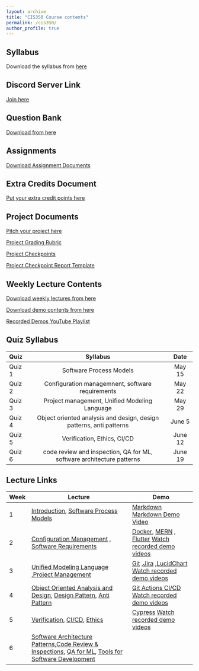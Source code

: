 ```yaml
---
layout: archive
title: "CIS350 Course contents"
permalink: /cis350/
author_profile: true
---
```


## Syllabus

Download the syllabus from [here](https://drive.google.com/file/d/14zmfaMrUMW4LRwoWOlktnnsPP7j7WSJM/view?usp=sharing) 

## Discord Server Link

[Join here](https://discord.gg/cm68SAQsjE)

## Question Bank

[Download from here](https://docs.google.com/document/d/19A46qAA6TZ3FSDkezGT3tXdusUdoMK8XXRahSDLrHKw/edit?usp=sharing)

## Assignments
[Download Assignment Documents](https://drive.google.com/drive/folders/1_4aU3m9rNDZgpXrLJU3ZtiOnvkziLHfO?usp=sharing)


## Extra Credits Document
[Put your extra credit points here](https://docs.google.com/document/d/1sLK7GmZnjjidHyyy_K6uV4tNSixLm6RjabMkc821maI/edit?usp=sharing)

## Project Documents
[Pitch your project here](https://docs.google.com/document/d/162OETqvkJJTCRN0c1bgw1veotsQC_UcJ-a9K7M2XLus/edit?usp=sharing)

[Project Grading Rubric](https://drive.google.com/file/d/1VdyJCO33cNbcAY8-8xLFmjFt0anuMgJN/view?usp=sharing)

[Project Checkpoints](https://docs.google.com/document/d/1bPK2Iwufo7E2-GEdu40vclpSmmwE3EFmcnFxw5GiKEc/edit?usp=sharing)

[Project Checkpoint Report Template](https://docs.google.com/document/d/1kTE9uMTorp1cN_Hv66aNiCdsIwoSy14AgGMbxrLvMbE/edit?usp=sharing)


## Weekly Lecture Contents

[Download weekly lectures from here](https://drive.google.com/drive/folders/1VksttZvPboRpkm3giuRtTmP5tYXXL9c5?usp=sharing)

[Download demo contents from here](https://drive.google.com/drive/folders/1_WP0LqoKGdWrjzo3pF8LWR8f3sio1RlA?usp=sharing)

[Recorded Demos YouTube Playlist](https://www.youtube.com/playlist?list=PLxKRmRMqH7np3IkKrZlp155wKJFxk4YHW)



## Quiz Syllabus

| Quiz      | Syllabus | Date |
| :---        |:----:   | :----:   | 
| Quiz 1      | Software Process Models       | May 15 |
| Quiz 2   | Configuration managemnent, software requirements| May 22 |
| Quiz 3   | Project management, Unified Modeling Language| May 29 |
| Quiz 4   | Object oriented analysis and design, design patterns, anti patterns| June 5 |
| Quiz 5  | Verification, Ethics, CI/CD|  June 12 |
| Quiz 6  | code review and inspection, QA for ML, software architecture patterns|  June 19 |




## Lecture Links

<!-- |Week              | Lecture | Demo |
| --------| -------------------------- | ----------------- |
| 1       |   [introduction](https://drive.google.com/drive/u/1/folders/1aKUca8FStU7-n_7owCxHY9j4JEMo_AsH)| [Markdown](https://drive.google.com/drive/u/1/folders/1WF4GFJoaseziPvX7ySWpb4V0eFzn0OoM)|
| 2       |   [Software Process Models](https://drive.google.com/drive/u/1/folders/1aXX6GtqRq-P1-p0CiuRdktAzIQTzelUz)| [Docker](https://drive.google.com/drive/u/1/folders/1OU3nGD2KMlTnAKS1hcxryK5jT9wfSLA3)|
| 3       |   [Configuration Management](https://drive.google.com/drive/u/1/folders/1aaeu95WJjS2f8SvnZ9enaUWXyiSzkXFt)| [Git](https://drive.google.com/drive/u/1/folders/1WQqPCjrGWfMQ8tv8w89UqoBG5WjPe2JH)|
| 4       |   [Software Requirements](https://drive.google.com/drive/u/1/folders/1anFX4yP6SsaNaOBvm3NRRov2vB4Nr2GN)| [Jira](https://drive.google.com/drive/u/1/folders/1WIpXVtZmLVggqpN2kU0AC4PGYkmImw1l)|
| 5       |   [Unified Modeling Language](https://drive.google.com/drive/u/1/folders/1aqbNOsESzniSUXaXeVqhM__r0UXdM2f6)| [LucidChart](https://drive.google.com/drive/u/1/folders/1WCBBKOZwzJ-ZEPxzTqGusHf3vuK1D0Ai)|
| 6       |   [Project Management](https://drive.google.com/drive/u/1/folders/1apVCTGPBeU-Ku7nyPagP6QrzLrdu7A4B)| |
| 7       |   [Object Oriented Analysis and Design](https://drive.google.com/drive/u/1/folders/1at1t-JJXFp6Itz9IzNz6AJyTUCjnl-kT)| [MERN](https://drive.google.com/drive/u/1/folders/1Y8mNuxBMxtJHggRIep2qpQHc-j4yWpgo)|
| 8,9       |   [Design Pattern](https://drive.google.com/drive/u/1/folders/1axmeEmGTk6k48qqS0j9zbfp6vap0pyjq), [Anti Pattern](https://drive.google.com/drive/u/1/folders/1aymbPn1Sy9UgmWW7uklrZJldF0Sbv0fF)| |
| 10       |   [Verification](https://drive.google.com/drive/u/1/folders/1b4r9q1w7dKxvgbFRax_EIuwDu5C3VVhB)| [Flutter](https://drive.google.com/drive/u/1/folders/1WLPJMA7jskhOvaKC0r5Wlf5QQtM-K1gp)|
| 11       |   [Verification](https://drive.google.com/drive/u/1/folders/1b4r9q1w7dKxvgbFRax_EIuwDu5C3VVhB),[Ethics](https://drive.google.com/drive/u/1/folders/1bAWo6AH004YCcNAEAAEuEndsHiK6ldgP), [CI/CD](https://drive.google.com/drive/u/1/folders/1b6xIrtcLzs3PIle4rgej6W0ri9mXb4bM)| [Git Actions CI/CD](https://drive.google.com/drive/u/1/folders/1WNguZTM-nyMp67nKMafMQll-5NPkKA_a)|
| 12       |   [Software Architecture Patterns](https://drive.google.com/drive/u/1/folders/1bC36-gf2FrwBudfuqvKn-fjsBVy3sQmn),[Code Review & Inspections](https://drive.google.com/drive/u/1/folders/1bDxjvUwUPxducCaztIqmwwPNFAHgsEfk)| |
| 13       |   [QA for ML](https://drive.google.com/drive/u/1/folders/1bNTYHU0uEAjOzNF4KDhA5TUzi9WBbSKm)| |
| 14       |   [Tools for Software Development](https://drive.google.com/drive/u/1/folders/1bQczykaJxqGBCRRYUU04EBx3XXKX-GA9)| | -->


|Week              | Lecture | Demo |
| --------| -------------------------- | ----------------- |
| 1       |   [Introduction](https://drive.google.com/drive/u/1/folders/1aKUca8FStU7-n_7owCxHY9j4JEMo_AsH), [Software Process Models](https://drive.google.com/drive/u/1/folders/1aXX6GtqRq-P1-p0CiuRdktAzIQTzelUz)| [Markdown](https://drive.google.com/drive/u/1/folders/1WF4GFJoaseziPvX7ySWpb4V0eFzn0OoM)   [Markdown Demo Video](https://youtu.be/gsMLxnoRYVc?si=fURwfB_ufa6y2yxu)|
| 2       |[Configuration Management](https://drive.google.com/drive/u/1/folders/1aaeu95WJjS2f8SvnZ9enaUWXyiSzkXFt) , [Software Requirements](https://drive.google.com/drive/u/1/folders/1anFX4yP6SsaNaOBvm3NRRov2vB4Nr2GN) | [Docker](https://drive.google.com/drive/u/1/folders/1OU3nGD2KMlTnAKS1hcxryK5jT9wfSLA3), [MERN](https://drive.google.com/drive/folders/1mRs4S7pdCEF7aOfgbhW6TJZS_LYg0UVe?usp=drive_link) , [Flutter](https://drive.google.com/drive/u/1/folders/1WLPJMA7jskhOvaKC0r5Wlf5QQtM-K1gp) [Watch recorded demo videos](https://www.youtube.com/playlist?list=PLxKRmRMqH7np3IkKrZlp155wKJFxk4YHW)|
| 3       |  [Unified Modeling Language](https://drive.google.com/drive/u/1/folders/1aqbNOsESzniSUXaXeVqhM__r0UXdM2f6)  ,[Project Management](https://drive.google.com/drive/u/1/folders/1apVCTGPBeU-Ku7nyPagP6QrzLrdu7A4B)| [Git](https://drive.google.com/drive/u/1/folders/1WQqPCjrGWfMQ8tv8w89UqoBG5WjPe2JH)  ,[Jira](https://drive.google.com/drive/u/1/folders/1WIpXVtZmLVggqpN2kU0AC4PGYkmImw1l)  ,[LucidChart](https://drive.google.com/drive/u/1/folders/1WCBBKOZwzJ-ZEPxzTqGusHf3vuK1D0Ai)  [Watch recorded demo videos](https://www.youtube.com/playlist?list=PLxKRmRMqH7np3IkKrZlp155wKJFxk4YHW)|
| 4       |  [Object Oriented Analysis and Design](https://drive.google.com/drive/u/1/folders/1at1t-JJXFp6Itz9IzNz6AJyTUCjnl-kT), [Design Pattern](https://drive.google.com/drive/u/1/folders/1axmeEmGTk6k48qqS0j9zbfp6vap0pyjq), [Anti Pattern](https://drive.google.com/drive/u/1/folders/1aymbPn1Sy9UgmWW7uklrZJldF0Sbv0fF) | [Git Actions CI/CD](https://drive.google.com/drive/u/1/folders/1WNguZTM-nyMp67nKMafMQll-5NPkKA_a)   [Watch recorded demo videos](https://www.youtube.com/playlist?list=PLxKRmRMqH7np3IkKrZlp155wKJFxk4YHW)|
| 5       |[Verification](https://drive.google.com/drive/u/1/folders/1b4r9q1w7dKxvgbFRax_EIuwDu5C3VVhB), [CI/CD](https://drive.google.com/drive/u/1/folders/1b6xIrtcLzs3PIle4rgej6W0ri9mXb4bM), [Ethics](https://drive.google.com/drive/u/1/folders/1bAWo6AH004YCcNAEAAEuEndsHiK6ldgP) | [Cypress]()   [Watch recorded demo videos](https://www.youtube.com/playlist?list=PLxKRmRMqH7np3IkKrZlp155wKJFxk4YHW)|
| 6       |  [Software Architecture Patterns](https://drive.google.com/drive/u/1/folders/1bC36-gf2FrwBudfuqvKn-fjsBVy3sQmn),[Code Review & Inspections](https://drive.google.com/drive/u/1/folders/1bDxjvUwUPxducCaztIqmwwPNFAHgsEfk), [QA for ML](https://drive.google.com/drive/u/1/folders/1bNTYHU0uEAjOzNF4KDhA5TUzi9WBbSKm), [Tools for Software Development](https://drive.google.com/drive/u/1/folders/1bQczykaJxqGBCRRYUU04EBx3XXKX-GA9)| |
